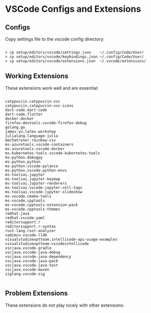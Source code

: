 
# VSCode Configs and Extensions





## Configs

Copy settings file to the vscode config directory:

```

> cp setup/editors/vscode/settings.json    ~/.config/Code/User/
> cp setup/editors/vscode/keybindings.json ~/.config/Code/User/
> cp setup/editors/vscode/extensions.json  ~/.vscode/extensions/

```





## Working Extensions

These extensions work well and are essential:

```

catppuccin.catppuccin-vsc
catppuccin.catppuccin-vsc-icons
dart-code.dart-code
dart-code.flutter
docker.docker
firefox-devtools.vscode-firefox-debug
golang.go
james-yu.latex-workshop
julialang.language-julia
mechatroner.rainbow-csv
ms-azuretools.vscode-containers
ms-azuretools.vscode-docker
ms-kubernetes-tools.vscode-kubernetes-tools
ms-python.debugpy
ms-python.python
ms-python.vscode-pylance
ms-python.vscode-python-envs
ms-toolsai.jupyter
ms-toolsai.jupyter-keymap
ms-toolsai.jupyter-renderers
ms-toolsai.vscode-jupyter-cell-tags
ms-toolsai.vscode-jupyter-slideshow
ms-vscode.cmake-tools
ms-vscode.cpptools
ms-vscode.cpptools-extension-pack
ms-vscode.cpptools-themes
redhat.java
redhat.vscode-yaml
reditorsupport.r
reditorsupport.r-syntax
rust-lang.rust-analyzer
vadimcn.vscode-lldb
visualstudioexptteam.intellicode-api-usage-examples
visualstudioexptteam.vscodeintellicode
vscjava.vscode-gradle
vscjava.vscode-java-debug
vscjava.vscode-java-dependency
vscjava.vscode-java-pack
vscjava.vscode-java-test
vscjava.vscode-maven
ziglang.vscode-zig


```


## Problem Extensions

These extensions do not play nicely with other extensions:

```


```


